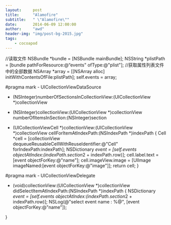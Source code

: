 ```yaml
---
layout:     post
title:      "Alamofire"
subtitle:   " \"Alamofire\""
date:       2014-06-09 12:00:00
author:     "awd"
header-img: "img/post-bg-2015.jpg"
tags:
    - cocoapod
---
```

//读取文件
NSBundle *bundle = [NSBundle mainBundle];
NSString *plistPath = [bundle pathForResource:@“events" ofType:@"plist"];
//获取属性列表文件中的全部数据
NSArray *array = [[NSArray alloc] initWithContentsOfFile:plistPath];
self.events = array;  

#pragma mark - UICollectionViewDataSource
- (NSInteger)numberOfSectionsInCollectionView:(UICollectionView *)collectionView

- (NSInteger)collectionView:(UICollectionView *)collectionView numberOfItemsInSection:(NSInteger)section


- (UICollectionViewCell *)collectionView:(UICollectionView *)collectionView cellForItemAtIndexPath:(NSIndexPath *)indexPath
{
    Cell *cell = [collectionView dequeueReusableCellWithReuseIdentifier:@"Cell" forIndexPath:indexPath];
    NSDictionary *event = [self.events objectAtIndex:(indexPath.section*2 + indexPath.row)];
    cell.label.text = [event objectForKey:@"name"];
    cell.imageView.image = [UIImage imageNamed:[event objectForKey:@"image"]];
    return cell;
}

#pragma mark - UICollectionViewDelegate
- (void)collectionView:(UICollectionView *)collectionView didSelectItemAtIndexPath:(NSIndexPath *)indexPath
{
    NSDictionary *event = [self.events objectAtIndex:(indexPath.section*2 + indexPath.row)];
    NSLog(@"select event name : %@", [event objectForKey:@"name"]);

}

